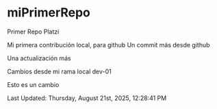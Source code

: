# miPrimerRepo
Primer Repo Platzi

Mi primera contribución local, para github
Un commit más desde github


Una actualización más

Cambios desde mi rama local dev-01

Esto es un cambio

<!--RECENT_ACTIVITY:start-->
<!--RECENT_ACTIVITY:end-->

<!--RECENT_ACTIVITY:last_update-->
Last Updated: Thursday, August 21st, 2025, 12:28:41 PM
<!--RECENT_ACTIVITY:last_update_end-->
